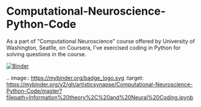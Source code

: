 # Computational-Neuroscience-Python-Code
As a part of "Computational Neuroscience" course offered by University of Washington, Seatlle, on Coursera, I've exercised coding in Python for solving questions in the course. 

[![Binder](https://mybinder.org/badge_logo.svg)](https://mybinder.org/v2/gh/artisticsynapse/Computational-Neuroscience-Python-Code/master?filepath=Information%20theory%2C%20and%20Neural%20Coding.ipynb)

.. image:: https://mybinder.org/badge_logo.svg
 :target: https://mybinder.org/v2/gh/artisticsynapse/Computational-Neuroscience-Python-Code/master?filepath=Information%20theory%2C%20and%20Neural%20Coding.ipynb
